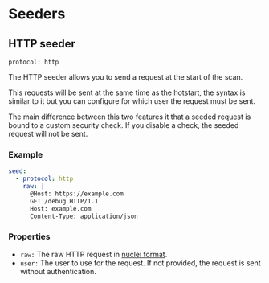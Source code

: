 # Seeders
## HTTP seeder
`protocol: http`

The HTTP seeder allows you to send a request at the start of the scan.

This requests will be sent at the same time as the hotstart, the syntax is similar to it but
you can configure for which user the request must be sent.

The main difference between this two features it that a seeded request is bound to a custom security check.
If you disable a check, the seeded request will not be sent.

### Example

```yaml
seed:
  - protocol: http
    raw: |
      @Host: https://example.com
      GET /debug HTTP/1.1
      Host: example.com
      Content-Type: application/json
```

### Properties

- `raw:` The raw HTTP request in [nuclei format](https://docs.projectdiscovery.io/templates/protocols/http/raw-http).
- `user:` The user to use for the request. If not provided, the request is sent without authentication.


